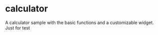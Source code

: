# calculator
A calculator sample with the basic functions and a customizable widget. Just for test
 
